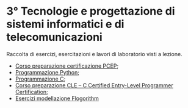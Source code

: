 # 3° Tecnologie e progettazione di sistemi informatici e di telecomunicazioni  

Raccolta di esercizi, esercitazioni e lavori di laboratorio visti a lezione.  

- [Corso preparazione certificazione PCEP](2425/Python/PCEP%20certitication/);
- [Programmazione Python](2425/Python/);
- [Programmazione C](2425/C/);
- [Corso preparazione CLE – C Certified Entry-Level Programmer Certification](2425/C/CLE%20certification/);
- [Esercizi modellazione Flogorithm](2425/Flowgorithm/)  

